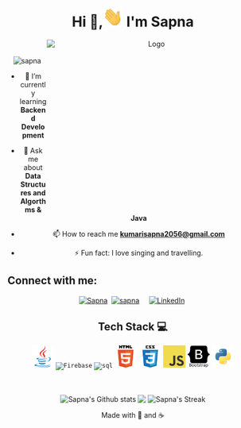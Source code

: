 
<h1 align='center'>Hi 👋,<img src="https://raw.githubusercontent.com/ABSphreak/ABSphreak/master/gifs/Hi.gif"  width="40" height="40"> I'm Sapna </h1>
 <center>
 <img src="https://camo.githubusercontent.com/6f5e3ead776bc722fbfc3da2c8b1454a7a5f27a07b34c0ced075f90a6c25a3be/68747470733a2f2f6d69726f2e6d656469756d2e636f6d2f6d61782f313630302f302a4b32574c4d5445784c79696461374f522e676966" align="right" alt="Logo" width="425" height="335"></center>
 <br><br>
<center>
 
 <img src="https://komarev.com/ghpvc/?username=Sapu30&label=Profile%20views&color=40f028&style=flat" alt="sapna" />
 
 - 🌱 I’m currently learning **Backend Development**

- 💬 Ask me about **Data Structures and Algorthms & Java**

- 📫 How to reach me **<a href="mailto:kumarisapna2056">kumarisapna2056@gmail.com</a>**

- ⚡ Fun fact: I love singing and travelling.
  

<h2 align="left">Connect with me:</h2>
<a href="https://leetcode.com/sapna02/" target="blank"><img align="center" src="https://upload.wikimedia.org/wikipedia/commons/8/8e/LeetCode_Logo_1.png" alt="Sapna" height="40" width="50"/></a>&nbsp;
<!-- <a href="https://www.codechef.com/users/sapna02" target="blank"><img align="center" src="https://static.uacdn.net/thumbnail/external-app-icons/ce4fd2180646452aa0b03c3ffa3ef8e2.png" alt="sapna" height="40" width="50" /></a>&nbsp; -->
<a href="https://www.hackerrank.com/sapu02" target="blank"><img align="center" src="https://upload.wikimedia.org/wikipedia/commons/6/65/HackerRank_logo.png" alt="sapna" height="40" width="50" /></a>&nbsp&nbsp&nbsp&nbsp;
<a href="https://www.linkedin.com/in/sapna-a461221b5" target="blank"><img align="center" src="https://img.shields.io/badge/linkedin-%230077B5.svg?&style=for-the-badge&logo=linkedin&logoColor=white" alt="LinkedIn" height="34" width="82" /></a>&nbsp;


<h2>Tech Stack 💻</h2>
<code><img height="45" src="https://raw.githubusercontent.com/devicons/devicon/master/icons/java/java-original.svg" alt="Java"></code>
<code><img height="45" src="https://www.vectorlogo.zone/logos/git-scm/git-scm-icon.svg" alt="Firebase"></code>
<code><img height="45" src="https://icon-library.com/images/mysql-icon/mysql-icon-14.jpg" alt="sql"></code>
<code><img height="45" src="https://raw.githubusercontent.com/github/explore/80688e429a7d4ef2fca1e82350fe8e3517d3494d/topics/html/html.png" alt="HTML"></code>
<code><img height="45" src="https://raw.githubusercontent.com/github/explore/80688e429a7d4ef2fca1e82350fe8e3517d3494d/topics/css/css.png" alt="CSS"></code>
<code><img height="45" src="https://raw.githubusercontent.com/github/explore/80688e429a7d4ef2fca1e82350fe8e3517d3494d/topics/javascript/javascript.png" alt="Javascript"></code>
<code><img height="45" src="https://raw.githubusercontent.com/devicons/devicon/master/icons/bootstrap/bootstrap-plain-wordmark.svg" alt="Boot"></code>
<!-- <code><img height="50" src="https://pngimg.com/uploads/php/php_PNG18.png" alt="php"></code> -->
<code><img height="45" src="https://raw.githubusercontent.com/github/explore/80688e429a7d4ef2fca1e82350fe8e3517d3494d/topics/python/python.png" alt="Python"></code>

</center>
<br><br>

<p align="center">
<img align="center" src="https://github-readme-stats.vercel.app/api?username=Sapu30&show_icons=true&border=true&icon_color=79ff97&text_color=efefef&bg_color=24292e&title_color=fff" alt="Sapna's Github stats">
<img align="center" src="https://github-readme-stats.vercel.app/api/top-langs/?username=Sapu30&hide_title=false&layout=compact&bg_color=24292e&text_color=fff&title_color=fff">
<img align="center" src="https://github-readme-streak-stats.herokuapp.com/?user=Sapu30&theme=tokyonight" alt="Sapna's Streak">
</p>
<!-- <h1 align="center">Catch Me At</h1>
<p align="center">
<a href="https://leetcode.com/sapna02/" target="blank"><img align="center" src="https://upload.wikimedia.org/wikipedia/commons/8/8e/LeetCode_Logo_1.png" alt="Sapna" height="40" width="50"/></a>&nbsp;
<!-- <a href="https://www.codechef.com/users/sapna02" target="blank"><img align="center" src="https://static.uacdn.net/thumbnail/external-app-icons/ce4fd2180646452aa0b03c3ffa3ef8e2.png" alt="sapna" height="40" width="50" /></a>&nbsp; -->
<!-- <a href="https://www.hackerrank.com/sapu02" target="blank"><img align="center" src="https://upload.wikimedia.org/wikipedia/commons/6/65/HackerRank_logo.png" alt="sapna" height="40" width="50" /></a>&nbsp;
<br><br>
<a href="https://www.linkedin.com/in/sapna-kumari-a461221b5/"><img src="https://img.shields.io/badge/linkedin-%230077B5.svg?&style=for-the-badge&logo=linkedin&logoColor=white" alt="LinkedIn" /></a>&nbsp; -->
<!-- <a href="https://sapu30.github.io/PersonalPortfolio/"><img alt="Website" src="https://img.shields.io/website?style=for-the-badge&up_message=portfolio&url=https%3A%2F%2Fkkvanonymous.github.io%2F"></a> -->
<!-- </p> -->
<p align="center">
Made with 💖 and ☕</p>





